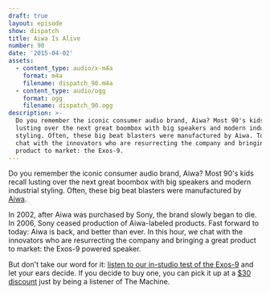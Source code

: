 ```yaml
---
draft: true
layout: episode
show: dispatch
title: Aiwa Is Alive
number: 90
date: '2015-04-02'
assets:
  - content_type: audio/x-m4a
    format: m4a
    filename: dispatch_90.m4a
  - content_type: audio/ogg
    format: ogg
    filename: dispatch_90.ogg
description: >-
  Do you remember the iconic consumer audio brand, Aiwa? Most 90's kids recall
  lusting over the next great boombox with big speakers and modern industrial
  styling. Often, these big beat blasters were manufactured by Aiwa. Today, we
  chat with the innovators who are resurrecting the company and bringing a great
  product to market: the Exos-9.
---
```

Do you remember the iconic consumer audio brand, Aiwa? Most 90's kids recall lusting over the next great boombox with big speakers and modern industrial styling. Often, these big beat blasters were manufactured by [Aiwa](http://aiwa.us.com).

In 2002, after Aiwa was purchased by Sony, the brand slowly began to die. In 2006, Sony ceased production of Aiwa-labeled products. Fast forward to today: Aiwa is back, and better than ever. In this hour, we chat with the innovators who are resurrecting the company and bringing a great product to market: the Exos-9 powered speaker.

But don't take our word for it: [listen to our in-studio test of the Exos-9](https://soundcloud.com/machinefm/aiwa-exos-9-listening-test) and let your ears decide. If you decide to buy one, you can pick it up at a [$30 discount](http://aiwa.refr.cc/C37K9X3) just by being a listener of The Machine.